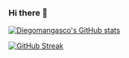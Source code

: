 ### Hi there 👋

[![Diegomangasco's GitHub stats](https://github-readme-stats.vercel.app/api?username=Diegomangasco&theme=dark)](https://github.com/davideaimar/github-readme-stats)

[![GitHub Streak](http://github-readme-streak-stats.herokuapp.com?user=DiegomanGasco&theme=dark&date_format=M%20j%5B%2C%20Y%5D)](https://git.io/streak-stats)

<!--
**Diegomangasco/Diegomangasco** is a ✨ _special_ ✨ repository because its `README.md` (this file) appears on your GitHub profile.

Here are some ideas to get you started:

- 🔭 I’m currently working on ...
- 🌱 I’m currently learning ...
- 👯 I’m looking to collaborate on ...
- 🤔 I’m looking for help with ...
- 💬 Ask me about ...
- 📫 How to reach me: ...
- 😄 Pronouns: ...
- ⚡ Fun fact: ...
-->

